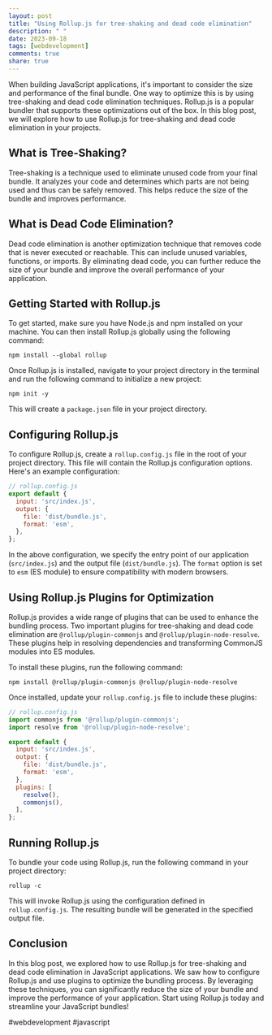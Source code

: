 ```yaml
---
layout: post
title: "Using Rollup.js for tree-shaking and dead code elimination"
description: " "
date: 2023-09-18
tags: [webdevelopment]
comments: true
share: true
---
```


When building JavaScript applications, it's important to consider the size and performance of the final bundle. One way to optimize this is by using tree-shaking and dead code elimination techniques. Rollup.js is a popular bundler that supports these optimizations out of the box. In this blog post, we will explore how to use Rollup.js for tree-shaking and dead code elimination in your projects.

## What is Tree-Shaking?

Tree-shaking is a technique used to eliminate unused code from your final bundle. It analyzes your code and determines which parts are not being used and thus can be safely removed. This helps reduce the size of the bundle and improves performance.

## What is Dead Code Elimination?

Dead code elimination is another optimization technique that removes code that is never executed or reachable. This can include unused variables, functions, or imports. By eliminating dead code, you can further reduce the size of your bundle and improve the overall performance of your application.

## Getting Started with Rollup.js

To get started, make sure you have Node.js and npm installed on your machine. You can then install Rollup.js globally using the following command:

```
npm install --global rollup
```

Once Rollup.js is installed, navigate to your project directory in the terminal and run the following command to initialize a new project:

```
npm init -y
```

This will create a `package.json` file in your project directory.

## Configuring Rollup.js

To configure Rollup.js, create a `rollup.config.js` file in the root of your project directory. This file will contain the Rollup.js configuration options. Here's an example configuration:

```javascript
// rollup.config.js
export default {
  input: 'src/index.js',
  output: {
    file: 'dist/bundle.js',
    format: 'esm',
  },
};
```

In the above configuration, we specify the entry point of our application (`src/index.js`) and the output file (`dist/bundle.js`). The `format` option is set to `esm` (ES module) to ensure compatibility with modern browsers.

## Using Rollup.js Plugins for Optimization

Rollup.js provides a wide range of plugins that can be used to enhance the bundling process. Two important plugins for tree-shaking and dead code elimination are `@rollup/plugin-commonjs` and `@rollup/plugin-node-resolve`. These plugins help in resolving dependencies and transforming CommonJS modules into ES modules.

To install these plugins, run the following command:

```
npm install @rollup/plugin-commonjs @rollup/plugin-node-resolve
```

Once installed, update your `rollup.config.js` file to include these plugins:

```javascript
// rollup.config.js
import commonjs from '@rollup/plugin-commonjs';
import resolve from '@rollup/plugin-node-resolve';

export default {
  input: 'src/index.js',
  output: {
    file: 'dist/bundle.js',
    format: 'esm',
  },
  plugins: [
    resolve(),
    commonjs(),
  ],
};
```

## Running Rollup.js

To bundle your code using Rollup.js, run the following command in your project directory:

```
rollup -c
```

This will invoke Rollup.js using the configuration defined in `rollup.config.js`. The resulting bundle will be generated in the specified output file.

## Conclusion

In this blog post, we explored how to use Rollup.js for tree-shaking and dead code elimination in JavaScript applications. We saw how to configure Rollup.js and use plugins to optimize the bundling process. By leveraging these techniques, you can significantly reduce the size of your bundle and improve the performance of your application. Start using Rollup.js today and streamline your JavaScript bundles!

#webdevelopment #javascript